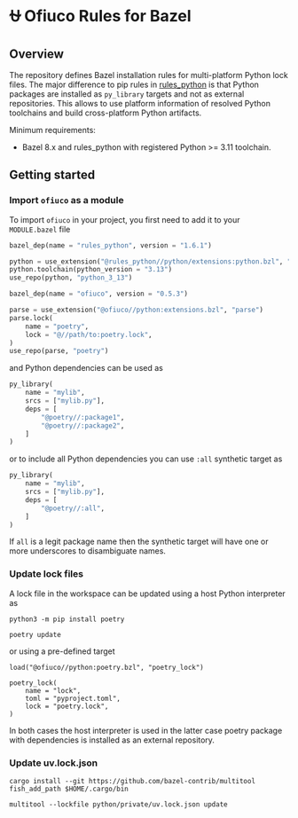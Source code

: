 # ⛎ Ofiuco Rules for Bazel

## Overview

The repository defines Bazel installation rules for multi-platform Python lock files.
The major difference to pip rules in [rules_python](https://github.com/bazelbuild/rules_python) is that Python packages are installed as `py_library` targets and not as external repositories.
This allows to use platform information of resolved Python toolchains and build cross-platform Python artifacts.

Minimum requirements:

* Bazel 8.x and rules_python with registered Python >= 3.11 toolchain.

## Getting started

### Import `ofiuco` as a module

To import `ofiuco` in your project, you first need to add it to your `MODULE.bazel` file

```python
bazel_dep(name = "rules_python", version = "1.6.1")

python = use_extension("@rules_python//python/extensions:python.bzl", "python")
python.toolchain(python_version = "3.13")
use_repo(python, "python_3_13")

bazel_dep(name = "ofiuco", version = "0.5.3")

parse = use_extension("@ofiuco//python:extensions.bzl", "parse")
parse.lock(
    name = "poetry",
    lock = "@//path/to:poetry.lock",
)
use_repo(parse, "poetry")
```

and Python dependencies can be used as

```python
py_library(
    name = "mylib",
    srcs = ["mylib.py"],
    deps = [
        "@poetry//:package1",
        "@poetry//:package2",
    ]
)
```
or to include all Python dependencies you can use `:all` synthetic target as
```python
py_library(
    name = "mylib",
    srcs = ["mylib.py"],
    deps = [
        "@poetry//:all",
    ]
)
```

If `all` is a legit package name then the synthetic target will have one or more underscores to disambiguate names.


### Update lock files

A lock file in the workspace can be updated using a host Python interpreter as
```
python3 -m pip install poetry

poetry update
```

or using a pre-defined target
```
load("@ofiuco//python:poetry.bzl", "poetry_lock")

poetry_lock(
    name = "lock",
    toml = "pyproject.toml",
    lock = "poetry.lock",
)
```

In both cases the host interpreter is used in the latter case poetry package with dependencies is installed as an external repository.

### Update uv.lock.json

```
cargo install --git https://github.com/bazel-contrib/multitool
fish_add_path $HOME/.cargo/bin

multitool --lockfile python/private/uv.lock.json update
```
